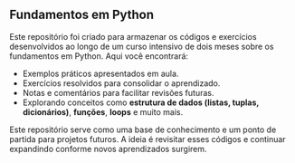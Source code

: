 ## Fundamentos em Python

Este repositório foi criado para armazenar os códigos e exercícios desenvolvidos ao longo de um curso intensivo de dois meses sobre os fundamentos em Python. Aqui você encontrará:

- Exemplos práticos apresentados em aula.
- Exercícios resolvidos para consolidar o aprendizado.
- Notas e comentários para facilitar revisões futuras.
- Explorando conceitos como **estrutura de dados (listas, tuplas, dicionários)**, **funções**, **loops** e muito mais.

Este repositório serve como uma base de conhecimento e um ponto de partida para projetos futuros. A ideia é revisitar esses códigos e continuar expandindo conforme novos aprendizados surgirem.

